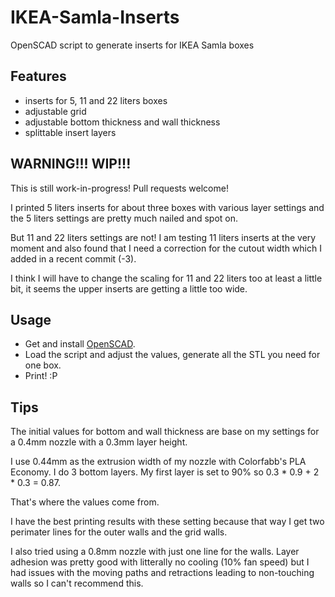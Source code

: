 # IKEA-Samla-Inserts
OpenSCAD script to generate inserts for IKEA Samla boxes

## Features
- inserts for 5, 11 and 22 liters boxes
- adjustable grid
- adjustable bottom thickness and wall thickness
- splittable insert layers

## WARNING!!! WIP!!!
This is still work-in-progress! Pull requests welcome!

I printed 5 liters inserts for about three boxes with various layer settings and the 5 liters settings are
pretty much nailed and spot on.

But 11 and 22 liters settings are not! I am testing 11 liters inserts at the very moment and also found that I need
a correction for the cutout width which I added in a recent commit (-3).

I think I will have to change the scaling for 11 and 22 liters too at least a little bit, it seems the upper inserts are
getting a little too wide.

## Usage
- Get and install [OpenSCAD](https://www.openscad.org/).
- Load the script and adjust the values, generate all the STL you need for one box.
- Print! :P

## Tips
The initial values for bottom and wall thickness are base on my settings for a 0.4mm nozzle with a 0.3mm layer height.

I use 0.44mm as the extrusion width of my nozzle with Colorfabb's PLA Economy.
I do 3 bottom layers.
My first layer is set to 90% so 0.3 * 0.9 + 2 * 0.3 = 0.87.

That's where the values come from.

I have the best printing results with these setting because that way I get two perimater lines for the outer walls
and the grid walls.

I also tried using a 0.8mm nozzle with just one line for the walls. Layer adhesion was pretty good with litterally no cooling
(10% fan speed) but I had issues with the moving paths and retractions leading to non-touching walls so I can't recommend this.
